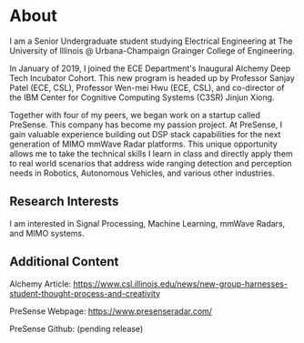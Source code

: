 # About
I am a Senior Undergraduate student studying Electrical Engineering at The University of Illinois @ Urbana-Champaign Grainger College of Engineering. 

In January of 2019, I joined the ECE Department's Inaugural Alchemy Deep Tech Incubator Cohort. This new program is headed up by Professor Sanjay Patel (ECE, CSL), Professor Wen-mei Hwu (ECE, CSL), and co-director of the IBM Center for Cognitive Computing Systems (C3SR) Jinjun Xiong.

Together with four of my peers, we began work on a startup called PreSense. This company has become my passion project. At PreSense, I gain valuable experience building out DSP stack capabilities for the next generation of MIMO mmWave Radar platforms. This unique opportunity allows me to take the technical skills I learn in class and directly apply them to real world scenarios that address wide ranging detection and perception needs in Robotics, Autonomous Vehicles, and various other industries.

## Research Interests
I am interested in Signal Processing, Machine Learning, mmWave Radars, and MIMO systems.

## Additional Content

Alchemy Article: https://www.csl.illinois.edu/news/new-group-harnesses-student-thought-process-and-creativity

PreSense Webpage: https://www.presenseradar.com/

PreSense Github: (pending release)
